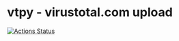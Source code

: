 # vtpy - virustotal.com upload
[![Actions Status](https://github.com/johannesstricker/vtpy/workflows/vtpy/badge.svg)](https://github.com/johannesstricker/vtpy/actions)
